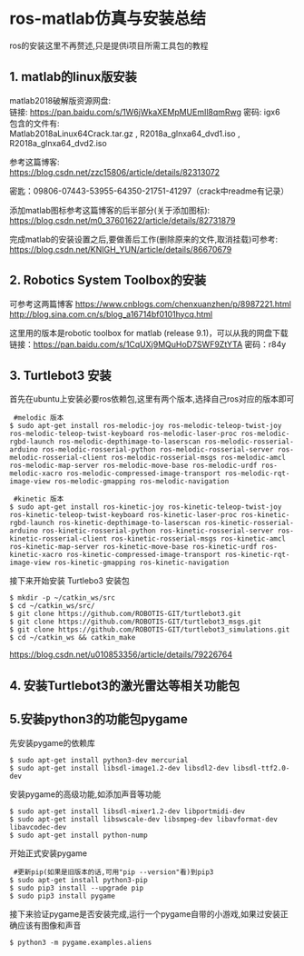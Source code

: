 # ros-matlab仿真与安装总结
ros的安装这里不再赘述,只是提供i项目所需工具包的教程

## 1. matlab的linux版安装
matlab2018破解版资源网盘:       
链接: https://pan.baidu.com/s/1W6jWkaXEMpMUEmIl8qmRwg 密码: igx6        
包含的文件有:       
Matlab2018aLinux64Crack.tar.gz , 
R2018a_glnxa64_dvd1.iso , 
R2018a_glnxa64_dvd2.iso

参考这篇博客:       
https://blog.csdn.net/zzc15806/article/details/82313072

密匙：09806-07443-53955-64350-21751-41297（crack中readme有记录）

添加matlab图标参考这篇博客的后半部分(关于添加图标):
https://blog.csdn.net/m0_37601622/article/details/82731879

完成matlab的安装设置之后,要做善后工作(删除原来的文件,取消挂载)可参考:
https://blog.csdn.net/KNIGH_YUN/article/details/86670679

## 2. Robotics System Toolbox的安装
可参考这两篇博客
https://www.cnblogs.com/chenxuanzhen/p/8987221.html     
http://blog.sina.com.cn/s/blog_a16714bf0101hycq.html

这里用的版本是robotic toolbox for matlab (release 9.1)，可以从我的网盘下载
链接：https://pan.baidu.com/s/1CqUXj9MQuHoD7SWF9ZtYTA 密码：r84y

## 3. Turtlebot3 安装
首先在ubuntu上安装必要ros依赖包,这里有两个版本,选择自己ros对应的版本即可
```
 #melodic 版本
$ sudo apt-get install ros-melodic-joy ros-melodic-teleop-twist-joy ros-melodic-teleop-twist-keyboard ros-melodic-laser-proc ros-melodic-rgbd-launch ros-melodic-depthimage-to-laserscan ros-melodic-rosserial-arduino ros-melodic-rosserial-python ros-melodic-rosserial-server ros-melodic-rosserial-client ros-melodic-rosserial-msgs ros-melodic-amcl ros-melodic-map-server ros-melodic-move-base ros-melodic-urdf ros-melodic-xacro ros-melodic-compressed-image-transport ros-melodic-rqt-image-view ros-melodic-gmapping ros-melodic-navigation
```
```
 #kinetic 版本
$ sudo apt-get install ros-kinetic-joy ros-kinetic-teleop-twist-joy ros-kinetic-teleop-twist-keyboard ros-kinetic-laser-proc ros-kinetic-rgbd-launch ros-kinetic-depthimage-to-laserscan ros-kinetic-rosserial-arduino ros-kinetic-rosserial-python ros-kinetic-rosserial-server ros-kinetic-rosserial-client ros-kinetic-rosserial-msgs ros-kinetic-amcl ros-kinetic-map-server ros-kinetic-move-base ros-kinetic-urdf ros-kinetic-xacro ros-kinetic-compressed-image-transport ros-kinetic-rqt-image-view ros-kinetic-gmapping ros-kinetic-navigation
```
接下来开始安装 Turtlebo3 安装包
```
$ mkdir -p ~/catkin_ws/src
$ cd ~/catkin_ws/src/
$ git clone https://github.com/ROBOTIS-GIT/turtlebot3.git
$ git clone https://github.com/ROBOTIS-GIT/turtlebot3_msgs.git
$ git clone https://github.com/ROBOTIS-GIT/turtlebot3_simulations.git
$ cd ~/catkin_ws && catkin_make
```
https://blog.csdn.net/u010853356/article/details/79226764

## 4. 安装Turtlebot3的激光雷达等相关功能包


## 5.安装python3的功能包pygame
先安装pygame的依赖库
```
$ sudo apt-get install python3-dev mercurial
$ sudo apt-get install libsdl-image1.2-dev libsdl2-dev libsdl-ttf2.0-dev
```
安装pygame的高级功能,如添加声音等功能
```
$ sudo apt-get install libsdl-mixer1.2-dev libportmidi-dev
$ sudo apt-get install libswscale-dev libsmpeg-dev libavformat-dev libavcodec-dev
$ sudo apt-get install python-nump
```
开始正式安装pygame
```
 #更新pip(如果是旧版本的话,可用"pip --version"看)到pip3
$ sudo apt-get install python3-pip
$ sudo pip3 install --upgrade pip
$ sudo pip3 install pygame
```
接下来验证pygame是否安装完成,运行一个pygame自带的小游戏,如果过安装正确应该有图像和声音
```
$ python3 -m pygame.examples.aliens
```